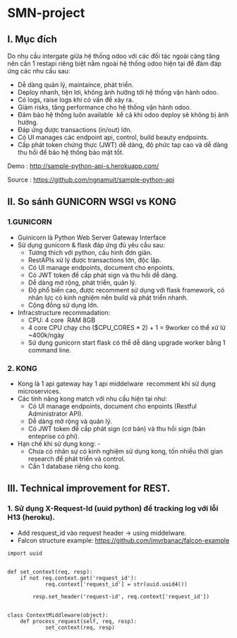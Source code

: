 # SMN-project

## I. Mục đích

Do nhu cầu intergate giữa hệ thống odoo với các đối tác ngoài càng tăng nên cần 1 restapi riêng biệt nằm ngoài hệ thống odoo hiện tại để đảm đáp ứng các nhu cầu sau:
 - Dễ dàng quản lý, maintaince, phát triển.
 - Deploy nhanh, tiện lơi, không ảnh hưởng tới hệ thống vận hành odoo.
 - Có logs, raise logs khi có vấn đề xảy ra.
 - Giảm risks, tăng performance cho hệ thống vận hành odoo.
 - Đảm bảo hệ thống luôn available  kể cả khi odoo deploy sẽ không bị ảnh hưởng.
 - Đáp ứng được transactions (in/out) lớn.
 - Có UI manages các endpoint api, control, build beauty endpoints.
 - Cấp phát token chứng thực (JWT) dễ dàng, độ phức tap cao và dễ dàng thu hồi để bảo hệ thống bảo mật tốt.

Demo : http://sample-python-api-s.herokuapp.com/

Source : https://github.com/ngnamuit/sample-python-api



## II. So sánh GUNICORN WSGI vs KONG

### 1.GUNICORN

 - Guinicorn là Python Web Server Gateway Interface
 - Sử dụng gunicorn & flask đáp ứng đủ yêu cầu sau:
    - Tương thích với python, cấu hình đơn giản.
    - RestAPIs xử lý được transactions lớn, độc lập.
    - Có UI manage endpoints, document cho enpoints.
    - Có JWT token để cấp phát sign và thu hồi dễ dàng.
    - Dễ dàng mở rộng, phát triển, quản lý.
    - Độ phổ biến cao, được recomment sử dụng với flask framework, có nhân lực có kinh nghiệm nên build và phát triển nhanh.
    - Cộng đồng sử dụng lớn.
 - Infracstructure recommadation: 
    - CPU: 4 core  RAM 8GB 
    - 4 core CPU chạy cho ($CPU_CORES * 2) + 1 = 9worker có thể xử lử ~400k/ngày
    - Sử dụng gunicorn start flask có thể dễ dàng upgrade worker bằng 1 command line.

### 2. KONG

- Kong là 1 api gateway hay 1 api middelware  recomment khi sử dụng microservices.
- Các tính năng kong match với nhu cầu hiện tại như:
    - Có UI manage endpoints, document cho enpoints (Restful Administrator API).
    - Dễ dàng mở rộng và quản lý.
    - Có JWT token để cấp phát sign (cơ bản) và thu hồi sign (bản enteprise có phí).
- Hạn chế khi sử dụng kong: -
    - Chưa có nhân sự có kinh nghiệm sử dụng kong, tốn nhiều thời gian research để phát triển và control.
    - Cần 1 database riêng cho kong.

## III. Technical improvement for REST.

### 1. Sử dụng X-Request-Id (uuid python) để tracking log với lỗi H13 (heroku).

- Add resquest_id vào request header -> using middelware.
- Falcon structure example: https://github.com/jmvrbanac/falcon-example
```
import uuid


def set_context(req, resp):
    if not req.context.get('request_id'):
            req.context['request_id'] = str(uuid.uuid4())
    
        resp.set_header('request-id', req.context['request_id'])


class ContextMiddleware(object):
    def process_request(self, req, resp):
            set_context(req, resp)

```
